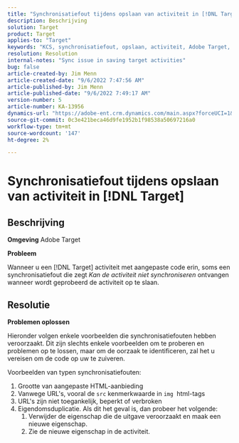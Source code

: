 ```yaml
---
title: "Synchronisatiefout tijdens opslaan van activiteit in [!DNL Target]"
description: Beschrijving
solution: Target
product: Target
applies-to: "Target"
keywords: "KCS, synchronisatiefout, opslaan, activiteit, Adobe Target, problemen oplossen"
resolution: Resolution
internal-notes: "Sync issue in saving target activities"
bug: false
article-created-by: Jim Menn
article-created-date: "9/6/2022 7:47:56 AM"
article-published-by: Jim Menn
article-published-date: "9/6/2022 7:49:17 AM"
version-number: 5
article-number: KA-13956
dynamics-url: "https://adobe-ent.crm.dynamics.com/main.aspx?forceUCI=1&pagetype=entityrecord&etn=knowledgearticle&id=e765de36-b82d-ed11-9db1-0022480866ad"
source-git-commit: 0c3e421beca46d9fe1952b1f98538a50697216a0
workflow-type: tm+mt
source-wordcount: '147'
ht-degree: 2%

---
```


# Synchronisatiefout tijdens opslaan van activiteit in [!DNL Target]

## Beschrijving


<b>Omgeving</b>
Adobe Target

<b>Probleem</b>

Wanneer u een [!DNL Target] activiteit met aangepaste code erin, soms een synchronisatiefout die zegt *Kan de activiteit niet synchroniseren* ontvangen wanneer wordt geprobeerd de activiteit op te slaan.


## Resolutie


<b>Problemen oplossen</b>

Hieronder volgen enkele voorbeelden die synchronisatiefouten hebben veroorzaakt.
Dit zijn slechts enkele voorbeelden om te proberen en problemen op te lossen, maar om de oorzaak te identificeren, zal het u vereisen om de code op uw te zuiveren.

Voorbeelden van typen synchronisatiefouten:

1. Grootte van aangepaste HTML-aanbieding
2. Vanwege URL&#39;s, vooral de `src` kenmerkwaarde in `img`  html-tags
3. URL&#39;s zijn niet toegankelijk, beperkt of verbroken
4. Eigendomsduplicatie. Als dit het geval is, dan probeer het volgende:
   1. Verwijder de eigenschap die de uitgave veroorzaakt en maak een nieuwe eigenschap.
   2. Zie de nieuwe eigenschap in de activiteit.


